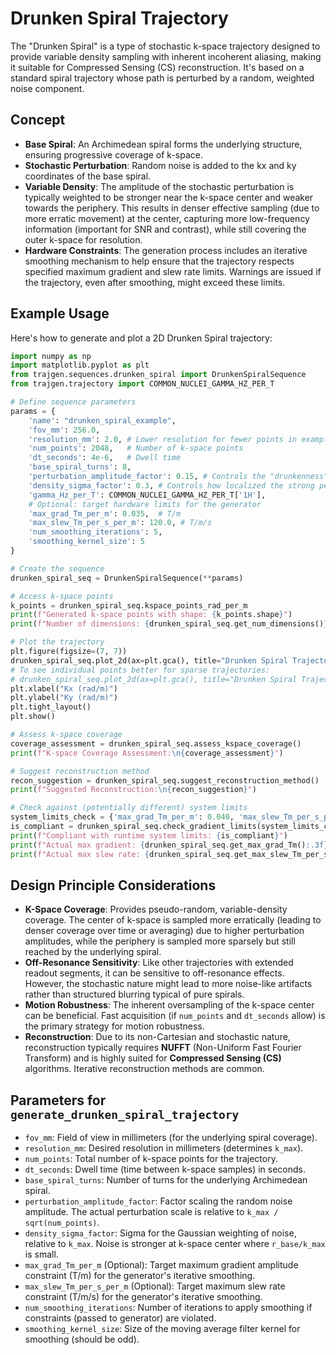 # Drunken Spiral Trajectory

The "Drunken Spiral" is a type of stochastic k-space trajectory designed to provide variable density sampling with inherent incoherent aliasing, making it suitable for Compressed Sensing (CS) reconstruction. It's based on a standard spiral trajectory whose path is perturbed by a random, weighted noise component.

## Concept

-   **Base Spiral**: An Archimedean spiral forms the underlying structure, ensuring progressive coverage of k-space.
-   **Stochastic Perturbation**: Random noise is added to the kx and ky coordinates of the base spiral.
-   **Variable Density**: The amplitude of the stochastic perturbation is typically weighted to be stronger near the k-space center and weaker towards the periphery. This results in denser effective sampling (due to more erratic movement) at the center, capturing more low-frequency information (important for SNR and contrast), while still covering the outer k-space for resolution.
-   **Hardware Constraints**: The generation process includes an iterative smoothing mechanism to help ensure that the trajectory respects specified maximum gradient and slew rate limits. Warnings are issued if the trajectory, even after smoothing, might exceed these limits.

## Example Usage

Here's how to generate and plot a 2D Drunken Spiral trajectory:

```python
import numpy as np
import matplotlib.pyplot as plt
from trajgen.sequences.drunken_spiral import DrunkenSpiralSequence
from trajgen.trajectory import COMMON_NUCLEI_GAMMA_HZ_PER_T

# Define sequence parameters
params = {
    'name': "drunken_spiral_example",
    'fov_mm': 256.0,
    'resolution_mm': 2.0, # Lower resolution for fewer points in example
    'num_points': 2048,   # Number of k-space points
    'dt_seconds': 4e-6,   # Dwell time
    'base_spiral_turns': 8,
    'perturbation_amplitude_factor': 0.15, # Controls the "drunkenness"
    'density_sigma_factor': 0.3, # Controls how localized the strong perturbation is
    'gamma_Hz_per_T': COMMON_NUCLEI_GAMMA_HZ_PER_T['1H'],
    # Optional: target hardware limits for the generator
    'max_grad_Tm_per_m': 0.035,  # T/m
    'max_slew_Tm_per_s_per_m': 120.0, # T/m/s
    'num_smoothing_iterations': 5,
    'smoothing_kernel_size': 5
}

# Create the sequence
drunken_spiral_seq = DrunkenSpiralSequence(**params)

# Access k-space points
k_points = drunken_spiral_seq.kspace_points_rad_per_m
print(f"Generated k-space points with shape: {k_points.shape}")
print(f"Number of dimensions: {drunken_spiral_seq.get_num_dimensions()}")

# Plot the trajectory
plt.figure(figsize=(7, 7))
drunken_spiral_seq.plot_2d(ax=plt.gca(), title="Drunken Spiral Trajectory", point_stride=1, plot_style='-') # Show lines
# To see individual points better for sparse trajectories:
# drunken_spiral_seq.plot_2d(ax=plt.gca(), title="Drunken Spiral Trajectory", plot_style='.', point_size=1)
plt.xlabel("Kx (rad/m)")
plt.ylabel("Ky (rad/m)")
plt.tight_layout()
plt.show()

# Assess k-space coverage
coverage_assessment = drunken_spiral_seq.assess_kspace_coverage()
print(f"K-space Coverage Assessment:\n{coverage_assessment}")

# Suggest reconstruction method
recon_suggestion = drunken_spiral_seq.suggest_reconstruction_method()
print(f"Suggested Reconstruction:\n{recon_suggestion}")

# Check against (potentially different) system limits
system_limits_check = {'max_grad_Tm_per_m': 0.040, 'max_slew_Tm_per_s_per_m': 150.0}
is_compliant = drunken_spiral_seq.check_gradient_limits(system_limits_check)
print(f"Compliant with runtime system limits: {is_compliant}")
print(f"Actual max gradient: {drunken_spiral_seq.get_max_grad_Tm():.3f} T/m")
print(f"Actual max slew rate: {drunken_spiral_seq.get_max_slew_Tm_per_s():.1f} T/m/s")

```

## Design Principle Considerations

-   **K-Space Coverage**: Provides pseudo-random, variable-density coverage. The center of k-space is sampled more erratically (leading to denser coverage over time or averaging) due to higher perturbation amplitudes, while the periphery is sampled more sparsely but still reached by the underlying spiral.
-   **Off-Resonance Sensitivity**: Like other trajectories with extended readout segments, it can be sensitive to off-resonance effects. However, the stochastic nature might lead to more noise-like artifacts rather than structured blurring typical of pure spirals.
-   **Motion Robustness**: The inherent oversampling of the k-space center can be beneficial. Fast acquisition (if `num_points` and `dt_seconds` allow) is the primary strategy for motion robustness.
-   **Reconstruction**: Due to its non-Cartesian and stochastic nature, reconstruction typically requires **NUFFT** (Non-Uniform Fast Fourier Transform) and is highly suited for **Compressed Sensing (CS)** algorithms. Iterative reconstruction methods are common.

## Parameters for `generate_drunken_spiral_trajectory`

-   `fov_mm`: Field of view in millimeters (for the underlying spiral coverage).
-   `resolution_mm`: Desired resolution in millimeters (determines `k_max`).
-   `num_points`: Total number of k-space points for the trajectory.
-   `dt_seconds`: Dwell time (time between k-space samples) in seconds.
-   `base_spiral_turns`: Number of turns for the underlying Archimedean spiral.
-   `perturbation_amplitude_factor`: Factor scaling the random noise amplitude. The actual perturbation scale is relative to `k_max / sqrt(num_points)`.
-   `density_sigma_factor`: Sigma for the Gaussian weighting of noise, relative to `k_max`. Noise is stronger at k-space center where `r_base/k_max` is small.
-   `max_grad_Tm_per_m` (Optional): Target maximum gradient amplitude constraint (T/m) for the generator's iterative smoothing.
-   `max_slew_Tm_per_s_per_m` (Optional): Target maximum slew rate constraint (T/m/s) for the generator's iterative smoothing.
-   `num_smoothing_iterations`: Number of iterations to apply smoothing if constraints (passed to generator) are violated.
-   `smoothing_kernel_size`: Size of the moving average filter kernel for smoothing (should be odd).

```
